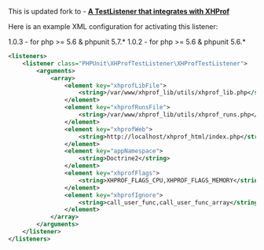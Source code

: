 This is updated fork to - **[A TestListener that integrates with XHProf](https://github.com/phpunit/phpunit-testlistener-xhprof)**

Here is an example XML configuration for activating this listener:

1.0.3 - for php >= 5.6 & phpunit 5.7.*
1.0.2 - for php >= 5.6 & phpunit 5.6.*

```xml
<listeners>
    <listener class="PHPUnit\XHProfTestListener\XHProfTestListener">
        <arguments>
            <array>
                <element key="xhprofLibFile">
                    <string>/var/www/xhprof_lib/utils/xhprof_lib.php</string>
                </element>
                <element key="xhprofRunsFile">
                    <string>/var/www/xhprof_lib/utils/xhprof_runs.php</string>
                </element>
                <element key="xhprofWeb">
                    <string>http://localhost/xhprof_html/index.php</string>
                </element>
                <element key="appNamespace">
                    <string>Doctrine2</string>
                </element>
                <element key="xhprofFlags">
                    <string>XHPROF_FLAGS_CPU,XHPROF_FLAGS_MEMORY</string>
                </element>
                <element key="xhprofIgnore">
                    <string>call_user_func,call_user_func_array</string>
                </element>
            </array>
        </arguments>
    </listener>
</listeners>
```
